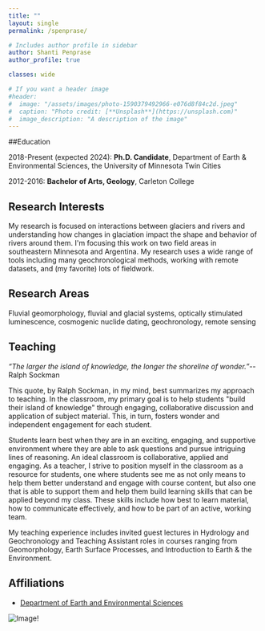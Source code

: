 ```yaml
---
title: ""
layout: single
permalink: /spenprase/

# Includes author profile in sidebar
author: Shanti Penprase
author_profile: true

classes: wide

# If you want a header image
#header:
#  image: "/assets/images/photo-1590379492966-e076d8f84c2d.jpeg"
#  caption: "Photo credit: [**Unsplash**](https://unsplash.com)"
#  image_description: "A description of the image"
---
```

##Education

2018-Present (expected 2024): **Ph.D. Candidate**, Department of Earth & Environmental Sciences, the University of Minnesota Twin Cities

2012-2016: **Bachelor of Arts, Geology**, Carleton College

## Research Interests

My research is focused on interactions between glaciers and rivers and understanding how changes in glaciation impact the shape and behavior of rivers around them. I'm focusing this work on two field areas in southeastern Minnesota and Argentina. My research uses a wide range of tools including many geochronological methods, working with remote datasets, and (my favorite) lots of fieldwork.

## Research Areas
Fluvial geomorphology, fluvial and glacial systems, optically stimulated luminescence, cosmogenic nuclide dating, geochronology, remote sensing

## Teaching

*“The larger the island of knowledge, the longer the shoreline of wonder.”*-- Ralph Sockman

 This quote, by Ralph Sockman, in my mind, best summarizes my approach to teaching. In the classroom, my primary goal is to help students "build their island of knowledge" through engaging, collaborative discussion and application of subject material. This, in turn, fosters wonder and independent engagement for each student.

 Students learn best when they are in an exciting, engaging, and supportive environment where they are able to ask questions and pursue intriguing lines of reasoning. An ideal classroom is collaborative, applied and engaging. As a teacher, I strive to position myself in the classroom as a resource for students, one where students see me as not only means to help them better understand and engage with course content, but also one that is able to support them and help them build learning skills that can be applied beyond my class. These skills include how best to learn material, how to communicate effectively, and how to be part of an active, working team.

 My teaching experience includes invited guest lectures in Hydrology and Geochronology and Teaching Assistant roles in courses ranging from Geomorphology, Earth Surface Processes, and Introduction to Earth & the Environment.


## Affiliations

* [Department of Earth and Environmental Sciences](https://www.esci.umn.edu/)


![Image!](/assets/images/personal-pages/Shanti_Upsala.jpg)
